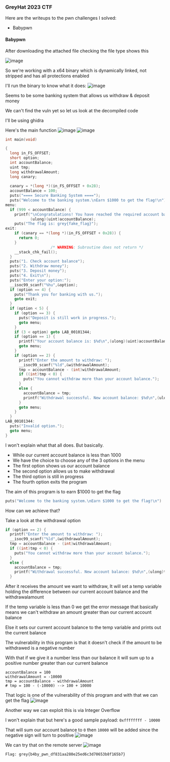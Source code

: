 <h3> GreyHat 2023 CTF </h3>

Here are the writeups to the pwn challenges I solved:
- Babypwn


#### Babypwn

After downloading the attached file checking the file type shows this

![image](https://github.com/h4ckyou/h4ckyou.github.io/assets/127159644/a38b5ee8-e0e5-4f05-8715-500ea7b58bb5)

So we're working with a x64 binary which is dynamically linked, not stripped and has all protections enabled

I'll run the binary to know what it does:
![image](https://github.com/h4ckyou/h4ckyou.github.io/assets/127159644/3b54bef9-ace8-4052-b279-07e02d56b5da)

Seems to be some banking system that allows us withdraw & deposit money 

We can't find the vuln yet so let us look at the decompiled code

I'll be using ghidra

Here's the main function
![image](https://github.com/h4ckyou/h4ckyou.github.io/assets/127159644/bf53084c-d396-43af-bf9e-f19c0210129d)
![image](https://github.com/h4ckyou/h4ckyou.github.io/assets/127159644/37ab1bcd-e9a9-445f-a646-379e689b8ad6)

```c
int main(void)

{
  long in_FS_OFFSET;
  short option;
  int accountBalance;
  uint tmp;
  long withdrawalAmount;
  long canary;
  
  canary = *(long *)(in_FS_OFFSET + 0x28);
  accountBalance = 100;
  puts("==== Secure Banking System ====");
  puts("Welcome to the banking system.\nEarn $1000 to get the flag!\n");
menu:
  if (999 < accountBalance) {
    printf("\nCongratulations! You have reached the required account balance ($%d).\n",
           (ulong)(uint)accountBalance);
    puts("The flag is: grey{fake_flag}");
exit:
    if (canary == *(long *)(in_FS_OFFSET + 0x28)) {
      return 0;
    }
                    /* WARNING: Subroutine does not return */
    __stack_chk_fail();
  }
  puts("1. Check account balance");
  puts("2. Withdraw money");
  puts("3. Deposit money");
  puts("4. Exit\n");
  puts("Enter your option:");
  __isoc99_scanf("%hu",&option);
  if (option == 4) {
    puts("Thank you for banking with us.");
    goto exit;
  }
  if (option < 5) {
    if (option == 3) {
      puts("Deposit is still work in progress.");
      goto menu;
    }
    if (3 < option) goto LAB_00101344;
    if (option == 1) {
      printf("Your account balance is: $%d\n",(ulong)(uint)accountBalance);
      goto menu;
    }
    if (option == 2) {
      printf("Enter the amount to withdraw: ");
      __isoc99_scanf("%ld",&withdrawalAmount);
      tmp = accountBalance - (int)withdrawalAmount;
      if ((int)tmp < 0) {
        puts("You cannot withdraw more than your account balance.");
      }
      else {
        accountBalance = tmp;
        printf("Withdrawal successful. New account balance: $%d\n",(ulong)tmp);
      }
      goto menu;
    }
  }
LAB_00101344:
  puts("Invalid option.");
  goto menu;
}
```

I won't explain what that all does. But basically.
- While our current account balance is less than 1000
- We have the choice to choose any of the 3 options in the menu
- The first option shows us our account balance
- The second option allows us to make withdrawal
- The third option is still in progress
- The fourth option exits the program

The aim of this program is to earn $1000 to get the flag

```c
puts("Welcome to the banking system.\nEarn $1000 to get the flag!\n")
```

How can we achieve that?

Take a look at the withdrawal option

```c
if (option == 2) {
  printf("Enter the amount to withdraw: ");
  __isoc99_scanf("%ld",&withdrawalAmount);
  tmp = accountBalance - (int)withdrawalAmount;
  if ((int)tmp < 0) {
    puts("You cannot withdraw more than your account balance.");
  }
  else {
    accountBalance = tmp;
    printf("Withdrawal successful. New account balance: $%d\n",(ulong)tmp);
  }
```

After it receives the amount we want to withdraw, It will set a temp variable holding the difference between our current account balance and the withdrawalamount

If the temp variable is less than 0 we get the error message that basically means we can't withdraw an amount greater than our current account balance

Else it sets our current account balance to the temp variable and prints out the current balance

The vulnerability in this program is that it doesn't check if the amount to be withdrawed is a negative number

With that if we give it a number less than our balance it will sum up to a positive number greater than our current balance

```
accountBalance = 100
withdrawalAmount = -10000
tmp = accountBalance - withdrawalAmount
# tmp = 100 - (-10000) --> 100 + 10000
```

That logic is one of the vulnerability of this program and with that we can get the flag
![image](https://github.com/h4ckyou/h4ckyou.github.io/assets/127159644/3b16142b-3015-4599-b05e-d3a6c71e4342)

Another way we can exploit this is via Integer Overflow

I won't explain that but here's a good sample payload: `0xffffffff - 10000`

That will sum our account balance to `0` then `10000` will be added since the negative sign will turn to positive
![image](https://github.com/h4ckyou/h4ckyou.github.io/assets/127159644/5b677d4f-f318-4bef-a691-44e5cfe6402f)

We can try that on the remote server
![image](https://github.com/h4ckyou/h4ckyou.github.io/assets/127159644/68063319-70b9-4bd3-8fc0-f1958f0a76d2)

```
Flag: grey{b4by_pwn_df831aa280e25ed6c3d70653b8f165b7}
```




